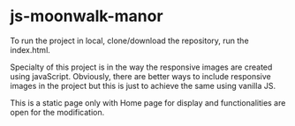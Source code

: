 # js-moonwalk-manor
To run the project in local, clone/download the repository, run the index.html.

Specialty of this project is in the way the responsive images are created using javaScript. Obviously, there are better ways to include responsive images in the project but this is just to achieve the same using vanilla JS.

This is a static page only with Home page for display and functionalities are open for the modification.
